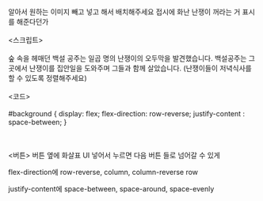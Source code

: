 <br><br>
알아서 원하는 이미지 빼고 넣고 해서 배치해주세요
접시에 화난 난쟁이 꺼라는 거 표시를 해준다던가
<br><br>
<스크립트>
<br><br>
숲 속을 헤매던 백설 공주는 일곱 명의 난쟁이의 오두막을 발견했습니다. 백설공주는 그 곳에서 난쟁이를 집안일을 도와주며 그들과 함께 살았습니다. 
(난쟁이들이 저녁식사를 할 수 있도록 정렬해주세요)
<br><br>
<코드>
<br><br>
#background {
  display: flex;
  flex-direction: row-reverse;
  justify-content : space-between;
}

<br><br>
<버튼>
버튼 옆에 화살표 UI  넣어서 누르면  다음 버튼 들로 넘어갈 수 있게

flex-direction에
row-reverse, column, column-reverse
row

justify-content에
space-between, space-around, space-evenly
<br><br>
